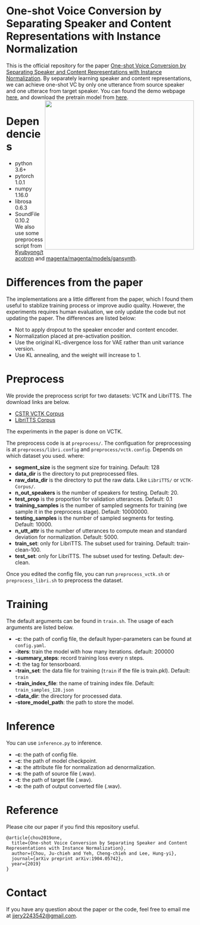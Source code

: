 # One-shot Voice Conversion by Separating Speaker and Content Representations with Instance Normalization
This is the official repository for the paper [One-shot Voice Conversion by Separating Speaker and Content Representations with Instance Normalization](https://arxiv.org/abs/1904.05742).
By separately learning speaker and content representations, we can achieve one-shot VC by only one utterance from source speaker and one utterace from target speaker. 
You can found the demo webpage [here](https://jjery2243542.github.io/one-shot-vc-demo/), and download the pretrain model from [here]().
<img src="https://github.com/jjery2243542/adaptive_voice_conversion/blob/public/model.png" width="400" img align="right">
# Dependencies
- python 3.6+
- pytorch 1.0.1
- numpy 1.16.0
- librosa 0.6.3
- SoundFile 0.10.2 <br>
We also use some preprocess script from [Kyubyong/tacotron](https://github.com/Kyubyong/tacotron) and [magenta/magenta/models/gansynth](https://github.com/tensorflow/magenta/tree/master/magenta/models/gansynth).

# Differences from the paper
The implementations are a little different from the paper, which I found them useful to stablize training process or improve audio quality. However, the experiments requires human evaluation, we only update the code but not updating the paper. The differences are listed below: 
- Not to apply dropout to the speaker encoder and content encoder.
- Normalization placed at pre-activation position.
- Use the original KL-divergence loss for VAE rather than unit variance version.
- Use KL annealing, and the weight will increase to 1. 

# Preprocess
We provide the preprocess script for two datasets: VCTK and LibriTTS. The download links are below.
- [CSTR VCTK Corpus](https://homepages.inf.ed.ac.uk/jyamagis/page3/page58/page58.html)
- [LibriTTS Corpus](http://www.openslr.org/60/)

The experiments in the paper is done on VCTK. 

The preprocess code is at ```preprocess/```.
The configuation for preprocessing is at ```preprocess/libri.config``` and ```preprocess/vctk.config```. Depends on which dataset you used.
where:
- **segment\_size** is the segment size for training. Default: 128
- **data\_dir** is the directory to put preprocessed files. 
- **raw\_data\_dir** is the directory to put the raw data. Like ```LibriTTS/``` or ```VCTK-Corpus/```.
- **n_out_speakers** is the number of speakers for testing. Default: 20.
- **test\_prop** is the proportion for validation utterances. Default: 0.1
- **training\_samples** is the number of sampled segments for training (we sample it in the preprocess stage). Default: 10000000.
- **testing_samples** is the number of sampled segments for testing. Default: 10000.
- **n\_utt\_attr** is the number of utterances to compute mean and standard deviation for normalization. Default: 5000.
- **train_set**: only for LibriTTS. The subset used for training. Default: train-clean-100.
- **test_set**: only for LibriTTS. The subset used for testing. Default: dev-clean.

Once you edited the config file, you can run ```preprocess_vctk.sh``` or ```preprocess_libri.sh``` to preprocess the dataset.

# Training
The default arguments can be found in ```train.sh```. The usage of each arguments are listed below. 
- **-c**: the path of config file, the default hyper-parameters can be found at ```config.yaml```.
- **-iters**: train the model with how many iterations. default: 200000
- **-summary_steps**: record training loss every n steps.
- **-t**: the tag for tensorboard.
- **-train_set**: the data file for training (```train``` if the file is train.pkl). Default: ```train```
- **-train_index_file**: the name of training index file. Default: ```train_samples_128.json```
- **-data_dir**: the directory for processed data.
- **-store_model_path**: the path to store the model.

# Inference
You can use ```inference.py``` to inference.
- **-c**: the path of config file.
- **-c**: the path of model checkpoint.
- **-a**: the attribute file for normalization ad denormalization.
- **-s**: the path of source file (.wav).
- **-t**: the path of target file (.wav).
- **-o**: the path of output converted file (.wav).

# Reference
Please cite our paper if you find this repository useful.
```
@article{chou2019one,
  title={One-shot Voice Conversion by Separating Speaker and Content Representations with Instance Normalization},
  author={Chou, Ju-chieh and Yeh, Cheng-chieh and Lee, Hung-yi},
  journal={arXiv preprint arXiv:1904.05742},
  year={2019}
}
```

# Contact
If you have any question about the paper or the code, feel free to email me at [jjery2243542@gmail.com](jjery2243542@gmail.com).

